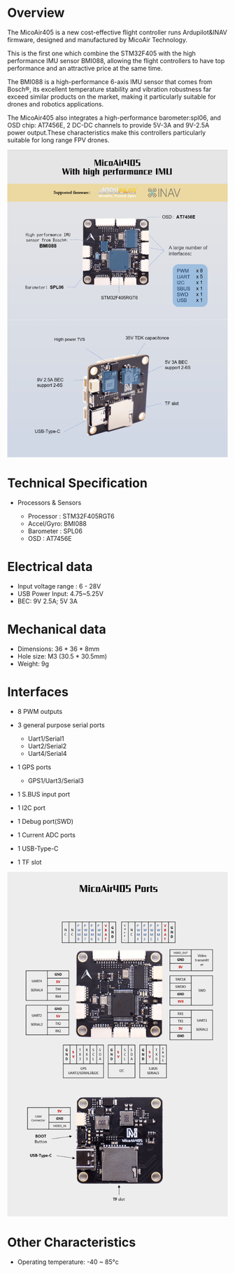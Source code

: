 #  Overview

The MicoAir405 is a new cost-effective flight controller runs Ardupilot&INAV firmware, designed and manufactured by MicoAir Technology.

This is the first one which combine the STM32F405 with the high performance IMU sensor BMI088, allowing the flight controllers to have top performance and an attractive price at the same time.

The BMI088 is a high-performance 6-axis IMU sensor that comes from Bosch®, its excellent temperature stability and vibration robustness far exceed similar products on the market, making it particularly suitable for drones and robotics applications. 

The MicoAir405 also integrates a high-performance barometer:spl06, and OSD chip: AT7456E, 2 DC-DC channels to provide 5V-3A and 9V-2.5A power output.These characteristics make this controllers particularly suitable for long range FPV drones.

![](./pic/micoair405.png)

# Technical Specification

- Processors & Sensors

  - Processor : STM32F405RGT6
  - Accel/Gyro: BMI088
  - Barometer : SPL06
  - OSD       : AT7456E

# Electrical data
- Input voltage range : 6 - 28V
- USB Power Input: 4.75~5.25V
- BEC: 9V 2.5A; 5V 3A

# Mechanical data
- Dimensions: 36 * 36 * 8mm
- Hole size: M3 (30.5 * 30.5mm)
- Weight: 9g

# Interfaces
- 8 PWM outputs 

- 3 general purpose serial ports
  - Uart1/Serial1
  - Uart2/Serial2
  - Uart4/Serial4

- 1 GPS ports
  - GPS1/Uart3/Serial3

- 1 S.BUS input port

- 1 I2C port

- 1 Debug port(SWD)

- 1 Current ADC ports

- 1 USB-Type-C

- 1 TF slot

![](./pic/micoair405_ports.png)

# Other Characteristics
- Operating temperature: -40 ~ 85°c